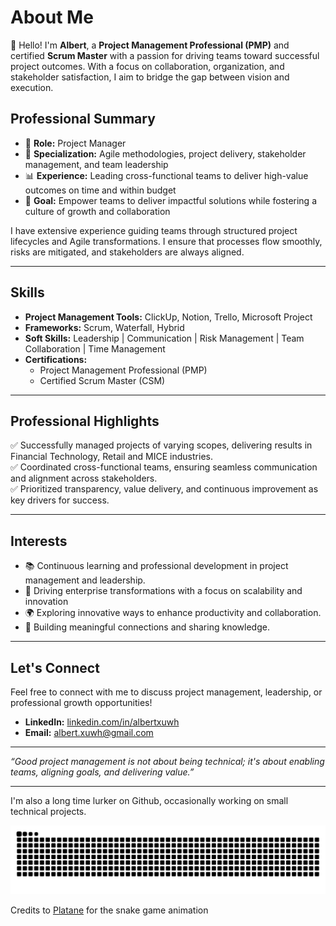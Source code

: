 # About Me

👋 Hello! I'm **Albert**, a **Project Management Professional (PMP)** and certified **Scrum Master** with a passion for driving teams toward successful project outcomes. With a focus on collaboration, organization, and stakeholder satisfaction, I aim to bridge the gap between vision and execution.

## Professional Summary

- 🌟 **Role:** Project Manager  
- 🎯 **Specialization:** Agile methodologies, project delivery, stakeholder management, and team leadership  
- 📊 **Experience:** Leading cross-functional teams to deliver high-value outcomes on time and within budget  
- 🚀 **Goal:** Empower teams to deliver impactful solutions while fostering a culture of growth and collaboration  

I have extensive experience guiding teams through structured project lifecycles and Agile transformations. I ensure that processes flow smoothly, risks are mitigated, and stakeholders are always aligned.

---

## Skills

- **Project Management Tools:** ClickUp, Notion, Trello, Microsoft Project
- **Frameworks:** Scrum, Waterfall, Hybrid 
- **Soft Skills:** Leadership | Communication | Risk Management | Team Collaboration | Time Management  
- **Certifications:**  
  - Project Management Professional (PMP)
  - Certified Scrum Master (CSM)

---

## Professional Highlights

✅ Successfully managed projects of varying scopes, delivering results in Financial Technology, Retail and MICE industries.  
✅ Coordinated cross-functional teams, ensuring seamless communication and alignment across stakeholders.  
✅ Prioritized transparency, value delivery, and continuous improvement as key drivers for success.

---

## Interests

- 📚 Continuous learning and professional development in project management and leadership.  
- 🚀 Driving enterprise transformations with a focus on scalability and innovation  
- 🌍 Exploring innovative ways to enhance productivity and collaboration.  
- 🤝 Building meaningful connections and sharing knowledge.

---

## Let's Connect

Feel free to connect with me to discuss project management, leadership, or professional growth opportunities!  

- **LinkedIn:** [linkedin.com/in/albertxuwh](https://www.linkedin.com/in/albertxuwh/)
-    **Email:** [albert.xuwh@gmail.com](mailto:albert.xuwh@gmail.com)

---

*“Good project management is not about being technical; it's about enabling teams, aligning goals, and delivering value.”*  

---

I'm also a long time lurker on Github, occasionally working on small technical projects.

<picture>
  <source media="(prefers-color-scheme: dark)" srcset="https://raw.githubusercontent.com/uxtrebla/uxtrebla/output/github-contribution-grid-snake-dark.svg">
  <source media="(prefers-color-scheme: light)" srcset="https://raw.githubusercontent.com/uxtrebla/uxtrebla/output/github-contribution-grid-snake.svg">
  <img alt="github contribution grid snake animation" src="https://raw.githubusercontent.com/uxtrebla/uxtrebla/output/github-contribution-grid-snake.svg">
</picture>

Credits to [Platane](https://github.com/Platane/snk) for the snake game animation
